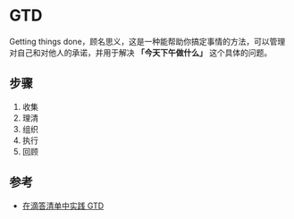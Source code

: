 # GTD

Getting things done，顾名思义，这是一种能帮助你搞定事情的方法，可以管理对自己和对他人的承诺，并用于解决 **「今天下午做什么」** 这个具体的问题。

## 步骤

1. 收集
2. 理清
3. 组织
4. 执行
5. 回顾

## 参考

* [在滴答清单中实践 GTD](https://help.dida365.com/tasks/a/6427792882765135872/%E5%9C%A8%E6%BB%B4%E7%AD%94%E6%B8%85%E5%8D%95%E4%B8%AD%E5%AE%9E%E8%B7%B5%20GTD)
